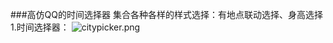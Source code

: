 ###高仿QQ的时间选择器
集合各种各样的样式选择：有地点联动选择、身高选择
1.时间选择器：
![citypicker.png](https://upload-images.jianshu.io/upload_images/4927089-ce516d19ff37d8f1.png?imageMogr2/auto-orient/strip%7CimageView2/2/w/1240)
